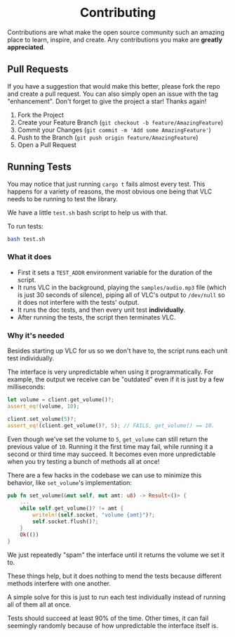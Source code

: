 <br />
<div align="center">
    <h1>Contributing</h1>
</div>

Contributions are what make the open source community such an amazing place to learn, inspire, and create. Any contributions you make are **greatly appreciated**.

## Pull Requests

If you have a suggestion that would make this better, please fork the repo and create a pull request. You can also simply open an issue with the tag "enhancement".
Don't forget to give the project a star! Thanks again!

1. Fork the Project
2. Create your Feature Branch (`git checkout -b feature/AmazingFeature`)
3. Commit your Changes (`git commit -m 'Add some AmazingFeature'`)
4. Push to the Branch (`git push origin feature/AmazingFeature`)
5. Open a Pull Request

## Running Tests

You may notice that just running `cargo t` fails almost every test. This happens for a variety of reasons, the most obvious one being that VLC needs to be running to test the library.

We have a little `test.sh` bash script to help us with that.

To run tests:

```sh
bash test.sh
```

### What it does

* First it sets a `TEST_ADDR` environment variable for the duration of the script.
* It runs VLC in the background, playing the `samples/audio.mp3` file (which is just 30 seconds of silence), piping all of VLC's output to `/dev/null` so it does not interfere with the tests' output.
* It runs the doc tests, and then every unit test **individually**.
* After running the tests, the script then terminates VLC.

### Why it's needed

Besides starting up VLC for us so we don't have to, the script runs each unit test individually.

The interface is very unpredictable when using it programmatically. For example, the output we receive can be "outdated" even if it is just by a few milliseconds:

```rust
let volume = client.get_volume()?;
assert_eq!(volume, 10);

client.set_volume(5)?;
assert_eq!(client.get_volume()?, 5); // FAILS, get_volume() == 10.
```

Even though we've set the volume to `5`, `get_volume` can still return the previous value of `10`. Running it the first time may fail, while running it a second or third time may succeed. It becomes even more unpredictable when you try testing a bunch of methods all at once!

There are a few hacks in the codebase we can use to minimize this behavior, like `set_volume`'s implementation:

```rust
pub fn set_volume(&mut self, mut amt: u8) -> Result<()> {
    ...
    while self.get_volume()? != amt {
        writeln!(self.socket, "volume {amt}")?;
        self.socket.flush()?;
    }
    Ok(())
}
```

We just repeatedly "spam" the interface until it returns the volume we set it to.

These things help, but it does nothing to mend the tests because different methods interfere with one another.

A simple solve for this is just to run each test individually instead of running all of them all at once.

Tests should succeed at least 90% of the time. Other times, it can fail seemingly randomly because of how unpredictable the interface itself is.
